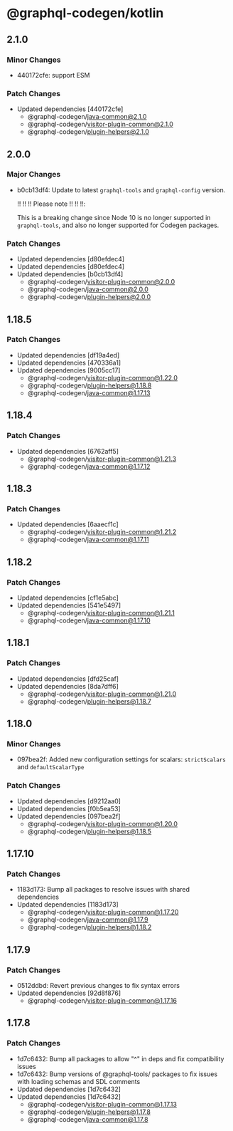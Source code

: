 # @graphql-codegen/kotlin

## 2.1.0

### Minor Changes

- 440172cfe: support ESM

### Patch Changes

- Updated dependencies [440172cfe]
  - @graphql-codegen/java-common@2.1.0
  - @graphql-codegen/visitor-plugin-common@2.1.0
  - @graphql-codegen/plugin-helpers@2.1.0

## 2.0.0

### Major Changes

- b0cb13df4: Update to latest `graphql-tools` and `graphql-config` version.

  ‼️ ‼️ ‼️ Please note ‼️ ‼️ ‼️:

  This is a breaking change since Node 10 is no longer supported in `graphql-tools`, and also no longer supported for Codegen packages.

### Patch Changes

- Updated dependencies [d80efdec4]
- Updated dependencies [d80efdec4]
- Updated dependencies [b0cb13df4]
  - @graphql-codegen/visitor-plugin-common@2.0.0
  - @graphql-codegen/java-common@2.0.0
  - @graphql-codegen/plugin-helpers@2.0.0

## 1.18.5

### Patch Changes

- Updated dependencies [df19a4ed]
- Updated dependencies [470336a1]
- Updated dependencies [9005cc17]
  - @graphql-codegen/visitor-plugin-common@1.22.0
  - @graphql-codegen/plugin-helpers@1.18.8
  - @graphql-codegen/java-common@1.17.13

## 1.18.4

### Patch Changes

- Updated dependencies [6762aff5]
  - @graphql-codegen/visitor-plugin-common@1.21.3
  - @graphql-codegen/java-common@1.17.12

## 1.18.3

### Patch Changes

- Updated dependencies [6aaecf1c]
  - @graphql-codegen/visitor-plugin-common@1.21.2
  - @graphql-codegen/java-common@1.17.11

## 1.18.2

### Patch Changes

- Updated dependencies [cf1e5abc]
- Updated dependencies [541e5497]
  - @graphql-codegen/visitor-plugin-common@1.21.1
  - @graphql-codegen/java-common@1.17.10

## 1.18.1

### Patch Changes

- Updated dependencies [dfd25caf]
- Updated dependencies [8da7dff6]
  - @graphql-codegen/visitor-plugin-common@1.21.0
  - @graphql-codegen/plugin-helpers@1.18.7

## 1.18.0

### Minor Changes

- 097bea2f: Added new configuration settings for scalars: `strictScalars` and `defaultScalarType`

### Patch Changes

- Updated dependencies [d9212aa0]
- Updated dependencies [f0b5ea53]
- Updated dependencies [097bea2f]
  - @graphql-codegen/visitor-plugin-common@1.20.0
  - @graphql-codegen/plugin-helpers@1.18.5

## 1.17.10

### Patch Changes

- 1183d173: Bump all packages to resolve issues with shared dependencies
- Updated dependencies [1183d173]
  - @graphql-codegen/visitor-plugin-common@1.17.20
  - @graphql-codegen/java-common@1.17.9
  - @graphql-codegen/plugin-helpers@1.18.2

## 1.17.9

### Patch Changes

- 0512ddbd: Revert previous changes to fix syntax errors
- Updated dependencies [92d8f876]
  - @graphql-codegen/visitor-plugin-common@1.17.16

## 1.17.8

### Patch Changes

- 1d7c6432: Bump all packages to allow "^" in deps and fix compatibility issues
- 1d7c6432: Bump versions of @graphql-tools/ packages to fix issues with loading schemas and SDL comments
- Updated dependencies [1d7c6432]
- Updated dependencies [1d7c6432]
  - @graphql-codegen/visitor-plugin-common@1.17.13
  - @graphql-codegen/plugin-helpers@1.17.8
  - @graphql-codegen/java-common@1.17.8
